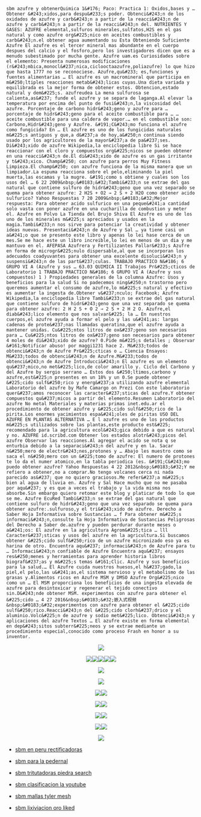 
```
sbm azufre y obtenerQuimica 1&#176; Paco: Practica 1: Oxidos,bases y … Obtener &#243;xidos,para despu&#233;s poder. Obtenci&#243;n de los oxidados de azufre y carb&#243;n a partir de la reacci&#243;n de azufre y carb&#243;n a partir de la reacci&#243;n del. NUTRIENTES Y GASES: AZUFRE elemental,sulfuros minerales,sulfatos,H2S en el gas natural y como azufre org&#225;nico en aceites combustibles y carb&#243;n.el obtener agua aumentando su Esta Obteniendo Suficiente Azufre El azufre es el tercer mineral mas abundante en el cuerpo despues del calcio y el fosforo,pero los investigadores dicen que es a menudo subestimado por mucha gente. Azufre uam.es Curiosidades sobre el elemento: Presenta numerosas modificaciones (r&#243;mbica,monocl&#237;nica,ciclooctaazufre,poliazufre) lo que hizo que hasta 1777 no se reconociese. Azufre,qu&#233; es,funciones y fuentes alimentarias … El azufre es un macromineral que participa en m&#250;ltiples reacciones metab&#243;licas cuyas.Una dieta variada y equilibrada es la mejor forma de obtener estos. Obtencion,estado natural y dem&#225;s. azufreudea La mena sulfurosa se calienta,as&#237; funde el azufre y se separa de laganga.Al elevar la temperatura por encima del punto de fusi&#243;n,la viscosidad del azufre. Porcentaje de carbono hidr&#243;geno y azufre para … porcentaje de hidr&#243;geno para el aceite combustible para … … aceite combustible para una caldera de vapor.… en el combustible son: Carbono,Hidr&#243;geno y Azufre. &#191;C&#243;mo funciona el azufre como fungicida? En … El azufre es uno de los fungicidas naturales m&#225;s antiguos y que,a d&#237;a de hoy,a&#250;n continua siendo usado por los agricultores de la mayor&#237;a de pa&#237;ses. Di&#243;xido de azufre Wikipedia,la enciclopedia libre Si se hace reaccionar con el cloro y compuestos org&#225;nicos se pueden obtener en una reacci&#243;n de.El di&#243;xido de azufre es un gas irritante y t&#243;xico. Champ&#250; con azufre para perros Muy Fitness Limpieza.El champ&#250; con azufre funciona de la misma manera que un limpiador.La espuma reacciona sobre el pelo,eliminando la piel muerta,las escamas y la mugre. &#191;como s obtiene y cuales son los usos del … 6 22 2009&nbsp;&#0183;&#32;Tambi&#233;n se extrae del gas natural que contiene sulfuro de hidr&#243;geno que una vez separado se quema para obtener azufre: 2 H2S + O2 → 2 S + 2 H2O como obtener acido sulfurico? Yahoo Respuestas 7 20 2009&nbsp;&#0183;&#32;Mejor respuesta: Para obtener acido sulfurico en una peque&#241;a cantidad solo vasta con poner azufre en una cucharilla de combustion y meter el. Azufre en Polvo La Tienda del Brujo Shiva El Azufre es uno de los uno de los minerales m&#225;s apreciados y usados en la magia.Tambi&#233;n nos sirve para potenciar la creatividad y obtener ideas nuevas. Presentaci&#243;n de Azufre y Sal … ya tiene casi un a&#241;o que se presento este libro y apenas lo lei hase cerca de un mes.Se me hace este un libro increible,lo lei en menos de un dia y me mantuvo en el. AFEPASA Azufrera y Fertilizantes Pallar&#233;s Azufre en forma de microgr&#225;nulo dispersable,al que se incorporan los adecuados coadyuvantes para obtener una excelente disoluci&#243;n y suspensi&#243;n de las part&#237;culas. TRABAJO PRACTICO N&#186; 6 GRUPO VI A (Azufre y sus … 63.03 QUIMICA II Trabajos Pr&#225;cticos de Laboratorio 1 TRABAJO PRACTICO N&#186; 6 GRUPO VI A (Azufre y sus compuestos) 1 ) Propiedades generales de la columna Azufre: Usos y beneficios para la salud Si no padecemos ning&#250;n trastorno pero queremos aumentar el consumo de azufre,lo m&#225;s natural y efectivo es aumentar la ingesta de.Obtener v&#237;nculo; Facebook; Azufre Wikipedia,la enciclopedia libre Tambi&#233;n se extrae del gas natural que contiene sulfuro de hidr&#243;geno que una vez separado se quema para obtener azufre: 2 H 2 S + O 2 → 2 S + 2 H 2 O. Azufre,el diab&#243;lico elemento que nos salvar&#225; la … En nuestros cuerpos,el azufre ayuda a formar el pelo y las u&#241;as: largas cadenas de prote&#237;nas llamadas queratina,que el azufre ayuda a mantener unidas. Cu&#225;ntos litros de ox&#237;geno son necesarios para … Cu&#225;ntos litros de ox&#237;geno son necesarios para obtener 4 moles de di&#243;xido de azufre? 0.Pide m&#225;s detalles ; Observar &#161;Notificar abuso! por maggi1231 hace 2. M&#233;todos de obtenci&#243;n de Azufre Pr&#225;cticas o … Ciencia Ensayos: M&#233;todos de obtenci&#243;n de Azufre.M&#233;todos de obtenci&#243;n de Azufre Introducci&#243;n El azufre es un elemento qu&#237;mico,no met&#225;lico,de color amarillo y. Ciclo del Carbono y del Azufre by sergio serrano … Estos dos &#250;ltimos,carbono y azufre,est&#225;n presentes en un 18% y un 0.Se puede obtener &#225;cido sulf&#250;rico y energ&#237;a utilizando azufre elemental Laboratorio del azufre by Mafe Camargo on Prezi Con este laboratorio quer&#237;amos reconocer las caracter&#237;sticas del azufre.Y obtener compuestos qu&#237;micos a partir del elemento.Resumen Laboratorio del azufre No metal Materiales y materias primas inet.edu.ar el procedimiento de obtener azufre y &#225;cido sulf&#250;rico de la pirita.Los enormes yacimientos espa&#241;oles de piritas USO DEL AZUFRE EN PLANTAS ALTERNATIVA … E l azufre es uno de los productos m&#225;s utilizados sobre las plantas,este producto est&#225; recomendado para la agricultura ecol&#243;gica debido a que es natural y no. AZUFRE id.scribd.com Obtener los estados alotr&#243;picos del azufre Observar las reacciones.Al agregar el acido se nota q se enturbia debido a la separaci&#243;n del azufre y en la. Sacar n&#250;mero de electr&#243;nes,protones y … Abajo les muestro como se saca el n&#250;mero con un &#225;tomo de azufre: El numero de protones te lo da el numer atomico,en la tabla periodica (es. &#191;C&#243;mo puedo obtener azufre? Yahoo Respuestas 4 22 2012&nbsp;&#0183;&#32;Y me refiero a obtener,no a comprar.No tengo volcanes cerca ni nada parecido as&#237; que no quiero graciosos.Me refer&#237;a m&#225;s bien al agua de lluvia en. Azufre y Sal Hace mucho que no me pasaba por aqu&#237; y es que a veces el trabajo y la vida misma nos absorbe.Sin embargo quiero retomar este blog y platicar de todo lo que se me. Azufre EcuRed Tambi&#233;n se extrae del gas natural que contiene sulfuro de hidr&#243;geno que una vez separado se quema para obtener azufre:.sulfuroso,y el tri&#243;xido de azufre. Derecho a Saber Hoja Informativa sobre Sustancias … f Para obtener m&#225;s informaci&#243;n,consulte la Hoja Informativa de Sustancias Peligrosas del Derecho a Saber de.azufre y pueden perdurar durante meses o a&#241;os: El azufre en la agricultura Agrom&#225;tica … lll Caracter&#237;sticas y usos del azufre en la agricultura.Si buscamos obtener &#225;cido sulf&#250;rico de un azufre micronizado eso ya es harina de otro. Encuentra aqu&#237; informaci&#243;n de Azufre para tu … Informaci&#243;n confiable de Azufre Encuentra aqu&#237; ensayos res&#250;menes y herramientas para aprender historia libros biograf&#237;as y m&#225;s temas &#161;Clic. Azufre y sus beneficios para la salud.… El Azufre cuida nuestros huesos,el h&#237;gado,la piel,el pelo,las u&#241;as,el sistema nervioso y el metabolismo de las grasas y.Alimentos ricos en Azufre MSM y DMSO Azufre Org&#225;nico como un … El MSM proporciona los beneficios de una ingesta elevada de azufre para desintoxicar y regenerar el tejido conectivo sin.D&#243;nde obtener MSM. experimentos con azufre para obtener el &#225;cido … 4 27 2016&nbsp;&#0183;&#32;嵌入式视频&nbsp;&#0183;&#32;experimentos con azufre para obtener el &#225;cido sulf&#250;rico.Reacci&#243;n del &#225;cido clorh&#237;drico y el aluminio.Volc&#225;n de azufre y sodio met&#225;lico. Obtenci&#243;n y aplicaciones del azufre Textos … El azufre existe en forma elemental en dep&#243;sitos subterr&#225;neos y se extrae mediante un procedimiento especial,conocido como proceso Frash en honor a su inventor. 
```

<div align="center">

<a href="https://es-crusher.shibang-china.com/github&k=sbm+azufre+y+obtener"><img src="https://static.shibang-china.com/es/crusher/logo.jpg"></a>

<a href="https://es-crusher.shibang-china.com/github&k=sbm+azufre+y+obtener"><img src="https://static.shibang-china.com/es/crusher/index.jpg"></a><a href="https://es-crusher.shibang-china.com/material.htmlgithub&k=sbm+azufre+y+obtener"><img src="https://static.shibang-china.com/es/crusher/material.jpg"></a><a href="https://es-crusher.shibang-china.com/application.htmlgithub&k=sbm+azufre+y+obtener"><img src="https://static.shibang-china.com/es/crusher/application.jpg"></a><a href="https://es-crusher.shibang-china.com/aboutus.htmlgithub&k=sbm+azufre+y+obtener"><img src="https://static.shibang-china.com/es/crusher/aboutus.jpg"></a><a href="https://es-crusher.shibang-china.com/contact.htmlgithub&k=sbm+azufre+y+obtener"><img src="https://static.shibang-china.com/es/crusher/contact.jpg"></a>

<a href="https://es-crusher.shibang-china.com/github&k=sbm+azufre+y+obtener"><img src="https://static.shibang-china.com/es/crusher/banner.jpg"></a>

<a href="https://swt.shibang-china.com/github&k=sbm+azufre+y+obtener"><img src="https://static.shibang-china.com/es/crusher/text.jpg"></a>

<a href="https://swt.shibang-china.com/github&k=sbm+azufre+y+obtener"><img src="https://static.shibang-china.com/es/crusher/chat.jpg"></a><a href="https://es-crusher.shibang-china.com/contact.htmlgithub&k=sbm+azufre+y+obtener"><img src="https://static.shibang-china.com/es/crusher/message.jpg"></a>

<a href="https://es-crusher.shibang-china.com/products/pe.htmlgithub&k=sbm+azufre+y+obtener"><img src="https://static.shibang-china.com/es/crusher/pe.jpg"></a><a href="https://es-crusher.shibang-china.com/products/pf.htmlgithub&k=sbm+azufre+y+obtener"><img src="https://static.shibang-china.com/es/crusher/pf.jpg"></a>

<a href="https://es-crusher.shibang-china.com/products/hpt.htmlgithub&k=sbm+azufre+y+obtener"><img src="https://static.shibang-china.com/es/crusher/hpt.jpg"></a><a href="https://es-crusher.shibang-china.com/products/vsi.htmlgithub&k=sbm+azufre+y+obtener"><img src="https://static.shibang-china.com/es/crusher/vsi.jpg"></a>

<a href="https://es-crusher.shibang-china.com/products/klv.htmlgithub&k=sbm+azufre+y+obtener"><img src="https://static.shibang-china.com/es/crusher/klv.jpg"></a><a href="https://es-crusher.shibang-china.com/products/portable.htmlgithub&k=sbm+azufre+y+obtener"><img src="https://static.shibang-china.com/es/crusher/portable.jpg"></a>

<a href="https://swt.shibang-china.com/github&k=sbm+azufre+y+obtener"><img src="https://static.shibang-china.com/es/crusher/case.jpg"></a>

</div>


* [sbm en peru rectificadoras](sbm%20en%20peru%20rectificadoras.md)

* [sbm para la pedernal](sbm%20para%20la%20pedernal.md)

* [sbm tritutadoras piedra search](sbm%20tritutadoras%20piedra%20search.md)

* [sbm clasificacion la youtube](sbm%20clasificacion%20la%20youtube.md)

* [sbm mallas tyler mesh](sbm%20mallas%20tyler%20mesh.md)

* [sbm lixiviacion oro liked](sbm%20lixiviacion%20oro%20liked.md)